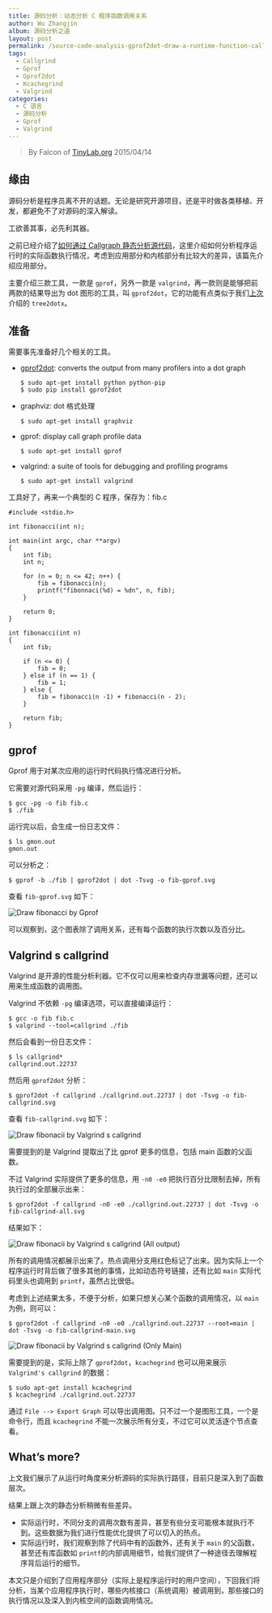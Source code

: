 ```yaml
---
title: 源码分析：动态分析 C 程序函数调用关系
author: Wu Zhangjin
album: 源码分析之道
layout: post
permalink: /source-code-analysis-gprof2dot-draw-a-runtime-function-calls-the-c-program/
tags:
  - Callgrind
  - Gprof
  - Gprof2dot
  - Kcachegrind
  - Valgrind
categories:
  - C 语言
  - 源码分析
  - Gprof
  - Valgrind
---
```


> By Falcon of [TinyLab.org][1]
> 2015/04/14


## 缘由

源码分析是程序员离不开的话题。无论是研究开源项目，还是平时做各类移植、开发，都避免不了对源码的深入解读。

工欲善其事，必先利其器。

之前已经介绍了[如何通过 Callgraph 静态分析源代码][2]，这里介绍如何分析程序运行时的实际函数执行情况，考虑到应用部分和内核部分有比较大的差异，该篇先介绍应用部分。

主要介绍三款工具，一款是 `gprof`，另外一款是 `valgrind`，再一款则是能够把前两款的结果导出为 dot 图形的工具，叫 `gprof2dot`，它的功能有点类似于我们[上次][2]介绍的 `tree2dotx`。

## 准备

需要事先准备好几个相关的工具。

  * [gprof2dot][3]: converts the output from many profilers into a dot graph

        $ sudo apt-get install python python-pip
        $ sudo pip install gprof2dot


  * graphviz: dot 格式处理

        $ sudo apt-get install graphviz


  * gprof: display call graph profile data

        $ sudo apt-get install gprof


  * valgrind: a suite of tools for debugging and profiling programs

        $ sudo apt-get install valgrind


工具好了，再来一个典型的 C 程序，保存为：fib.c

    #include <stdio.h>

    int fibonacci(int n);

    int main(int argc, char **argv)
    {
        int fib;
        int n;

        for (n = 0; n <= 42; n++) {
            fib = fibonacci(n);
            printf("fibonnaci(%d) = %dn", n, fib);
        }

        return 0;
    }

    int fibonacci(int n)
    {
        int fib;

        if (n <= 0) {
            fib = 0;
        } else if (n == 1) {
            fib = 1;
        } else {
            fib = fibonacci(n -1) + fibonacci(n - 2);
        }

        return fib;
    }


## gprof

Gprof 用于对某次应用的运行时代码执行情况进行分析。

它需要对源代码采用 `-pg` 编译，然后运行：

    $ gcc -pg -o fib fib.c
    $ ./fib


运行完以后，会生成一份日志文件：

    $ ls gmon.out
    gmon.out


可以分析之：

    $ gprof -b ./fib | gprof2dot | dot -Tsvg -o fib-gprof.svg


查看 `fib-gprof.svg` 如下：

![Draw fibonacci by Gprof][4]

可以观察到，这个图表除了调用关系，还有每个函数的执行次数以及百分比。

## Valgrind s callgrind

Valgrind 是开源的性能分析利器。它不仅可以用来检查内存泄漏等问题，还可以用来生成函数的调用图。

Valgrind 不依赖 `-pg` 编译选项，可以直接编译运行：

    $ gcc -o fib fib.c
    $ valgrind --tool=callgrind ./fib


然后会看到一份日志文件：

    $ ls callgrind*
    callgrind.out.22737


然后用 `gprof2dot` 分析：

    $ gprof2dot -f callgrind ./callgrind.out.22737 | dot -Tsvg -o fib-callgrind.svg


查看 `fib-callgrind.svg` 如下：

![Draw fibonacii by Valgrind s callgrind][5]

需要提到的是 Valgrind 提取出了比 gprof 更多的信息，包括 main 函数的父函数。

不过 Valgrind 实际提供了更多的信息，用 `-n0 -e0` 把执行百分比限制去掉，所有执行过的全部展示出来：

    $ gprof2dot -f callgrind -n0 -e0 ./callgrind.out.22737 | dot -Tsvg -o fib-callgrind-all.svg


结果如下：

![Draw fibonacii by Valgrind s callgrind (All output)][6]

所有的调用情况都展示出来了。热点调用分支用红色标记了出来。因为实际上一个程序运行时背后做了很多其他的事情，比如动态符号链接，还有比如 `main` 实际代码里头也调用到 `printf`，虽然占比很低。

考虑到上述结果太多，不便于分析，如果只想关心某个函数的调用情况，以 `main` 为例，则可以：

    $ gprof2dot -f callgrind -n0 -e0 ./callgrind.out.22737 --root=main | dot -Tsvg -o fib-callgrind-main.svg


![Draw fibonacii by Valgrind s callgrind (Only Main)][7]

需要提到的是，实际上除了 `gprof2dot`，`kcachegrind` 也可以用来展示 `Valgrind's callgrind` 的数据：

    $ sudo apt-get install kcachegrind
    $ kcachegrind ./callgrind.out.22737


通过 `File --> Export Graph` 可以导出调用图。只不过一个是图形工具，一个是命令行，而且 `kcachegrind` 不能一次展示所有分支，不过它可以灵活逐个节点查看。

## What&#8217;s more?

上文我们展示了从运行时角度来分析源码的实际执行路径，目前只是深入到了函数层次。

结果上跟上次的静态分析稍微有些差异。

  * 实际运行时，不同分支的调用次数有差异，甚至有些分支可能根本就执行不到。这些数据为我们进行性能优化提供了可以切入的热点。
  * 实际运行时，我们观察到除了代码中有的函数外，还有关于 `main` 的父函数，甚至还有库函数如 `printf`的内部调用细节，给我们提供了一种途径去理解程序背后运行的细节。

本文只是介绍到了应用程序部分（实际上是程序运行时的用户空间），下回我们将分析，当某个应用程序执行时，哪些内核接口（系统调用）被调用到，那些接口的执行情况以及深入到内核空间的函数调用情况。





 [1]: http://tinylab.org
 [2]: /callgraph-draw-the-calltree-of-c-functions/
 [3]: https://github.com/jrfonseca/gprof2dot
 [4]: /wp-content/uploads/2015/04/callgraph/fib-gprof.svg
 [5]: /wp-content/uploads/2015/04/callgraph//fib-callgrind.svg
 [6]: /wp-content/uploads/2015/04/callgraph/fib-callgrind-all.svg
 [7]: /wp-content/uploads/2015/04/callgraph//fib-callgrind-main.svg
